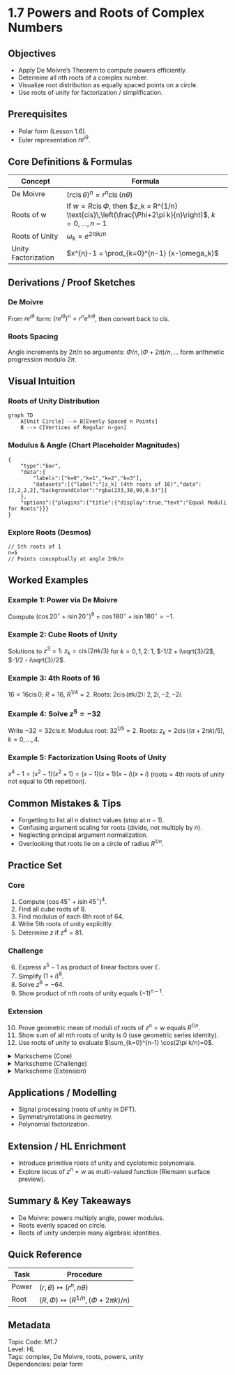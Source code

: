 ﻿# 1.7 Powers and Roots of Complex Numbers

## Objectives
- Apply De Moivre’s Theorem to compute powers efficiently.
- Determine all $n$th roots of a complex number.
- Visualize root distribution as equally spaced points on a circle.
- Use roots of unity for factorization / simplification.

## Prerequisites
- Polar form (Lesson 1.6).
- Euler representation $re^{i\theta}$.

## Core Definitions & Formulas
| Concept | Formula |
|---------|---------|
| De Moivre | $(r \text{cis}\,\theta)^{n} = r^{n} \text{cis}\,(n\theta)$ |
| Roots of w | If $w=R\text{cis}\,\Phi$, then $z_k = R^{1/n} \text{cis}\,\left(\frac{\Phi+2\pi k}{n}\right)$, $k=0,\dots,n-1$ |
| Roots of Unity | $\omega_k = e^{2\pi i k / n}$ |
| Unity Factorization | $x^{n}-1 = \prod_{k=0}^{n-1} (x-\omega_k)$ |

## Derivations / Proof Sketches
### De Moivre
From $re^{i\theta}$ form: $(re^{i\theta})^{n} = r^{n} e^{i n \theta}$, then convert back to cis.

### Roots Spacing
Angle increments by $2\pi/n$ so arguments: $\Phi/n, (\Phi+2\pi)/n, \dots$ form arithmetic progression modulo $2\pi$.

## Visual Intuition
### Roots of Unity Distribution
```mermaid
graph TD
	A[Unit Circle] --> B[Evenly Spaced n Points]
	B --> C[Vertices of Regular n-gon]
```

### Modulus & Angle (Chart Placeholder Magnitudes)
```chart
{
	"type":"bar",
	"data":{
		"labels":["k=0","k=1","k=2","k=3"],
		"datasets":[{"label":"|z_k| (4th roots of 16)","data":[2,2,2,2],"backgroundColor":"rgba(233,30,99,0.5)"}]
	},
	"options":{"plugins":{"title":{"display":true,"text":"Equal Moduli for Roots"}}}
}
```

### Explore Roots (Desmos)
```desmos
// 5th roots of 1
n=5
// Points conceptually at angle 2πk/n
```

## Worked Examples
### Example 1: Power via De Moivre
Compute $(\cos 20^{\circ}+ i \sin 20^{\circ})^{9}$ = $\cos 180^{\circ}+ i \sin 180^{\circ} = -1$.

### Example 2: Cube Roots of Unity
Solutions to $z^{3}=1$: $z_k = \text{cis}\,(2\pi k/3)$ for $k=0,1,2$: $1$, $-1/2 + i\sqrt{3}/2$, $-1/2 - i\sqrt{3}/2$.

### Example 3: 4th Roots of $16$
$16 = 16 \text{cis}\,0$; $R=16$, $R^{1/4}=2$. Roots: $2\text{cis}\,(\pi k/2)$: $2, 2i, -2, -2i$.

### Example 4: Solve $z^{5} = -32$
Write $-32=32 \text{cis}\,\pi$. Modulus root: $32^{1/5}=2$. Roots: $z_k = 2 \text{cis}\,( (\pi+2\pi k)/5 )$, $k=0,...,4$.

### Example 5: Factorization Using Roots of Unity
$x^{4}-1=(x^{2}-1)(x^{2}+1)=(x-1)(x+1)(x-i)(x+i)$ (roots = 4th roots of unity not equal to 0th repetition).

## Common Mistakes & Tips
- Forgetting to list all $n$ distinct values (stop at $n-1$).
- Confusing argument scaling for roots (divide, not multiply by $n$).
- Neglecting principal argument normalization.
- Overlooking that roots lie on a circle of radius $R^{1/n}$.

## Practice Set
### Core
1. Compute $(\cos 45^{\circ}+i\sin 45^{\circ})^{4}$.
2. Find all cube roots of $8$.
3. Find modulus of each 6th root of $64$.
4. Write 5th roots of unity explicitly.
5. Determine $z$ if $z^{4}=81$.

### Challenge
6. Express $x^{5}-1$ as product of linear factors over $\mathbb{C}$.
7. Simplify $(1+i)^{8}$.
8. Solve $z^{6}= -64$.
9. Show product of nth roots of unity equals $(-1)^{n-1}$.

### Extension
10. Prove geometric mean of moduli of roots of $z^{n}=w$ equals $R^{1/n}$.
11. Show sum of all nth roots of unity is 0 (use geometric series identity).
12. Use roots of unity to evaluate $\sum_{k=0}^{n-1} \cos(2\pi k/n)=0$.

<details>
<summary>Markscheme (Core)</summary>

---
1. $ (\sqrt{2}/2 + i \sqrt{2}/2)^4= (e^{i\pi/4})^{4}= e^{i\pi}= -1$.
2. $8=8\text{cis}0$ roots: $2\text{cis}(2\pi k/3)$.
3. $64=64\text{cis}0$ ⇒ modulus roots $=64^{1/6}=2$.
4. $e^{2\pi i k/5}$ for $k=0..4$.
5. $81=3^{4}$ ⇒ roots $3\text{cis}(\pi k/2)$.

</details>

<details>
<summary>Markscheme (Challenge)</summary>

---
6. $x^{5}-1= \prod_{k=0}^{4} (x-e^{2\pi i k/5})$.
7. $(1+i)=\sqrt{2} e^{i\pi/4}$ ⇒ $(\sqrt{2})^{8} e^{i2\pi}= (2^{4})=16$.
8. $-64=64 \text{cis}\,\pi$ roots: $2 \text{cis}((\pi+2\pi k)/6)$.
9. Coefficients of monic polynomial $x^{n}-1$ ⇒ product = constant term * (-1)^{n} = (-1)^{n}(-1)=(-1)^{n-1}$.

</details>

<details>
<summary>Markscheme (Extension)</summary>

---
10. All moduli equal $R^{1/n}$ so geometric mean equals that value.
11. Sum is geometric series $(1-\omega^{n})/(1-\omega)=0$ for primitive root $\omega\ne1$.
12. Real part of sum of roots of unity (excluding 0 frequency) zero.

</details>

## Applications / Modelling
- Signal processing (roots of unity in DFT).
- Symmetry/rotations in geometry.
- Polynomial factorization.

## Extension / HL Enrichment
- Introduce primitive roots of unity and cyclotomic polynomials.
- Explore locus of $z^{n}=w$ as multi-valued function (Riemann surface preview).

## Summary & Key Takeaways
- De Moivre: powers multiply angle, power modulus.
- Roots evenly spaced on circle.
- Roots of unity underpin many algebraic identities.

## Quick Reference
| Task | Procedure |
|------|-----------|
| Power | $(r,\theta) \mapsto (r^{n}, n\theta)$ |
| Root | $(R,\Phi) \mapsto (R^{1/n}, (\Phi+2\pi k)/n)$ |

## Metadata
Topic Code: M1.7  
Level: HL  
Tags: complex, De Moivre, roots, powers, unity  
Dependencies: polar form  

